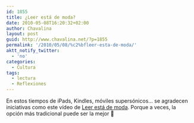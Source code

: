 ```yaml
---
id: 1855
title: ¿Leer está de moda?
date: 2010-05-08T16:20:32+02:00
author: Chavalina
layout: post
guid: http://www.chavalina.net/?p=1855
permalink: '/2010/05/08/%c2%bfleer-esta-de-moda/'
aktt_notify_twitter:
  - 'no'
categories:
  - Cultura
tags:
  - lectura
  - Reflexiones
---
```

En estos tiempos de iPads, Kindles, móviles supersónicos… se agradecen iniciativas como este vídeo de <a href="http://leerestademoda.com/" target="_blank">Leer está de moda</a>. Porque a veces, la opción más tradicional puede ser la mejor 🙂

<object classid="clsid:d27cdb6e-ae6d-11cf-96b8-444553540000" width="560" height="340" codebase="http://download.macromedia.com/pub/shockwave/cabs/flash/swflash.cab#version=6,0,40,0"><param name="allowFullScreen" value="true" /><param name="allowscriptaccess" value="always" /><param name="src" value="http://www.youtube.com/v/iwPj0qgvfIs&amp;hl=es_ES&amp;fs=1&amp;" /><param name="allowfullscreen" value="true" /><embed type="application/x-shockwave-flash" width="560" height="340" src="http://www.youtube.com/v/iwPj0qgvfIs&amp;hl=es_ES&amp;fs=1&amp;" allowscriptaccess="always" allowfullscreen="true"></embed></object>